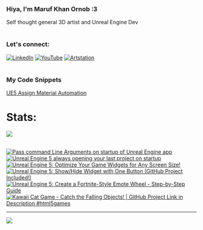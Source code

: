   ### Hiya, I'm Maruf Khan Ornob :3
  Self thought general 3D artist and Unreal Engine Dev<br><br>

### Let's connect:
[![LinkedIn](https://img.shields.io/badge/LinkedIn-%230077B5.svg?logo=linkedin&logoColor=white)](https://linkedin.com/in/ornobmk) [![YouTube](https://img.shields.io/badge/YouTube-%23FF0000.svg?logo=YouTube&logoColor=white)](https://youtube.com/@buggybug1) [![Artstation](https://img.shields.io/badge/Artstation-%2313B5EA.svg?logo=artstation&logoColor=white)](https://ornobmk.artstation.com/) <br><br>

### My Code Snippets

[UE5 Assign Material Automation](https://gist.github.com/marufx86/8299521b64e56783e67498a7212876c3)

<!--- # Daily Tools:
![Blender](https://img.shields.io/badge/blender-%23F5792A.svg?style=for-the-badge&logo=blender&logoColor=white) 
![Python](https://img.shields.io/badge/python-3670A0?style=for-the-badge&logo=python&logoColor=ffdd54)
![Unreal Engine](https://img.shields.io/badge/unrealengine-%23313131.svg?style=for-the-badge&logo=unrealengine&logoColor=white)
![C++](https://img.shields.io/badge/c++-%2300599C.svg?style=for-the-badge&logo=c%2B%2B&logoColor=white)
![Figma](https://img.shields.io/badge/figma-%23F24E1E.svg?style=for-the-badge&logo=figma&logoColor=white)
![Canva](https://img.shields.io/badge/Canva-%2300C4CC.svg?style=for-the-badge&logo=Canva&logoColor=white) 
![Adobe Photoshop](https://img.shields.io/badge/adobe%20photoshop-%2331A8FF.svg?style=for-the-badge&logo=adobe%20photoshop&logoColor=white)
![Adobe Premiere Pro](https://img.shields.io/badge/Adobe%20Premiere%20Pro-9999FF.svg?style=for-the-badge&logo=Adobe%20Premiere%20Pro&logoColor=white) -->

# Stats:
![](https://github-readme-stats.vercel.app/api/top-langs/?username=marufx86&theme=calm_pink&hide_border=true&include_all_commits=false&count_private=false&layout=compact)<br><br>

<!-- BEGIN YOUTUBE-CARDS -->
[![Pass command Line Arguments on startup of Unreal Engine app](https://ytcards.demolab.com/?id=e0mSzV6o5T8&title=Pass+command+Line+Arguments+on+startup+of+Unreal+Engine+app&lang=en&timestamp=1737886127&background_color=%230d1117&title_color=%23ffffff&stats_color=%23dedede&max_title_lines=1&width=250&border_radius=5 "Pass command Line Arguments on startup of Unreal Engine app")](https://www.youtube.com/watch?v=e0mSzV6o5T8)
[![Unreal Engine 5 always opening your last project on startup](https://ytcards.demolab.com/?id=zBmhYC1sbb0&title=Unreal+Engine+5+always+opening+your+last+project+on+startup&lang=en&timestamp=1737311691&background_color=%230d1117&title_color=%23ffffff&stats_color=%23dedede&max_title_lines=1&width=250&border_radius=5 "Unreal Engine 5 always opening your last project on startup")](https://www.youtube.com/watch?v=zBmhYC1sbb0)
[![Unreal Engine 5: Optimize Your Game Widgets for Any Screen Size!](https://ytcards.demolab.com/?id=MInzyAGbwWM&title=Unreal+Engine+5%3A+Optimize+Your+Game+Widgets+for+Any+Screen+Size%21&lang=en&timestamp=1736618510&background_color=%230d1117&title_color=%23ffffff&stats_color=%23dedede&max_title_lines=1&width=250&border_radius=5 "Unreal Engine 5: Optimize Your Game Widgets for Any Screen Size!")](https://www.youtube.com/watch?v=MInzyAGbwWM)
[![Unreal Engine 5: Show/Hide Widget with One Button (GitHub Project Included!)](https://ytcards.demolab.com/?id=rAA8J-BjRnA&title=Unreal+Engine+5%3A+Show%2FHide+Widget+with+One+Button+%28GitHub+Project+Included%21%29&lang=en&timestamp=1736017732&background_color=%230d1117&title_color=%23ffffff&stats_color=%23dedede&max_title_lines=1&width=250&border_radius=5 "Unreal Engine 5: Show/Hide Widget with One Button (GitHub Project Included!)")](https://www.youtube.com/watch?v=rAA8J-BjRnA)
[![Unreal Engine 5: Create a Fortnite-Style Emote Wheel - Step-by-Step Guide](https://ytcards.demolab.com/?id=8qZBU5bjw_k&title=Unreal+Engine+5%3A+Create+a+Fortnite-Style+Emote+Wheel+-+Step-by-Step+Guide&lang=en&timestamp=1735419277&background_color=%230d1117&title_color=%23ffffff&stats_color=%23dedede&max_title_lines=1&width=250&border_radius=5 "Unreal Engine 5: Create a Fortnite-Style Emote Wheel - Step-by-Step Guide")](https://www.youtube.com/watch?v=8qZBU5bjw_k)
[![Kawaii Cat Game - Catch the Falling Objects! | GitHub Project Link in Description #html5games](https://ytcards.demolab.com/?id=m4LGR7DFew8&title=Kawaii+Cat+Game+-+Catch+the+Falling+Objects%21+%7C+GitHub+Project+Link+in+Description+%23html5games&lang=en&timestamp=1735234842&background_color=%230d1117&title_color=%23ffffff&stats_color=%23dedede&max_title_lines=1&width=250&border_radius=5 "Kawaii Cat Game - Catch the Falling Objects! | GitHub Project Link in Description #html5games")](https://www.youtube.com/watch?v=m4LGR7DFew8)
<!-- END YOUTUBE-CARDS -->


---
[![](https://visitcount.itsvg.in/api?id=marufx86&icon=1&color=0)](https://visitcount.itsvg.in)

<!-- Proudly created with GPRM ( https://gprm.itsvg.in ) -->
